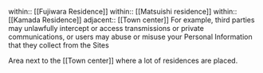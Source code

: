 within:: [[Fujiwara Residence]]
within:: [[Matsuishi residence]]
within:: [[Kamada Residence]]
adjacent:: [[Town center]]
For example, third parties may unlawfully intercept or access transmissions or private communications, or users may abuse or misuse your Personal Information that they collect from the Sites

Area next to the [[Town center]] where a lot of residences are placed.